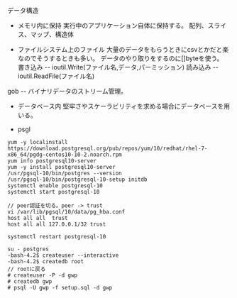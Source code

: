  データ構造
 - メモリ内に保持
 実行中のアプリケーション自体に保持する。
 配列、スライス、マップ、構造体
 
 - ファイルシステム上のファイル
 大量のデータをもらうときにcsvとかだと楽なのでそうするときも多い。
 データのやり取りをするのに[]byteを使う。
 書き込み -- ioutil.Write(ファイル名,データ,パーミッション)
 読み込み -- ioutil.ReadFile(ファイル名)

 gob -- バイナリデータのストリーム管理。
 
 - データベース内
 堅牢さやスケーラビリティを求める場合にデータベースを用いる。
   
 - psgl
 
```
yum -y localinstall https://download.postgresql.org/pub/repos/yum/10/redhat/rhel-7-x86_64/pgdg-centos10-10-2.noarch.rpm
yum info postgresql10-server
yum -y install postgresql10-server
/usr/pgsql-10/bin/postgres --version
/usr/pgsql-10/bin/postgresql-10-setup initdb
systemctl enable postgresql-10
systemctl start postgresql-10

// peer認証を切る。peer -> trust
vi /var/lib/pgsql/10/data/pg_hba.conf
host all all  trust
host all all 127.0.0.1/32 trust

systemctl restart postgresql-10

su - postgres
-bash-4.2$ createuser --interactive
-bash-4.2$ createdb root
// rootに戻る
# createuser -P -d gwp
# createdb gwp
# psql -U gwp -f setup.sql -d gwp


```